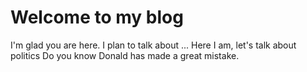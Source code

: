 # Welcome to my blog

I'm glad you are here. I plan to talk about ...
Here I am, let's talk about politics
Do you know Donald has made a great mistake.
